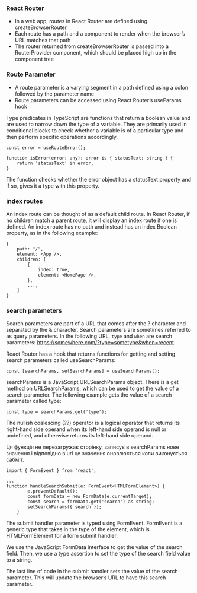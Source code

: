 ### React Router

-   In a web app, routes in React Router are defined using createBrowserRouter
-   Each route has a path and a component to render when the browser’s URL matches that path
-   The router returned from createBrowserRouter is passed into a RouterProvider
    component, which should be placed high up in the component tree

### Route Parameter

-   A route parameter is a varying segment in a path defined using a colon followed by the parameter name
-   Route parameters can be accessed using React Router’s useParams hook

Type predicates in TypeScript are functions that return a boolean value and are used to narrow down the type of a variable. They are primarily used in conditional blocks to check whether a variable is of a particular type and then perform specific operations accordingly.

```
const error = useRouteError();

function isError(error: any): error is { statusText: string } {
    return 'statusText' in error;
}
```

The function checks whether the error object has a statusText property and if so, gives it a type with this property.

### index routes

An index route can be thought of as a default child route. In React Router, if no children match a parent route, it will display an index route if one is defined. An index route has no path and instead has an index Boolean property, as in the following example:

```
{
    path: "/",
    element: <App />,
    children: [
        {
            index: true,
            element: <HomePage />,
        },
        ...,
    ]
}
```

### search parameters

Search parameters are part of a URL that comes after the ? character and separated by the & character. Search parameters are sometimes referred to as query parameters. In the following URL, `type` and `when` are search parameters: https://somewhere.com/?type=sometype&when=recent.

React Router has a hook that returns functions for getting and setting search parameters called useSearchParams:

```
const [searchParams, setSearchParams] = useSearchParams();
```

searchParams is a JavaScript URLSearchParams object. There is a get method on URLSearchParams, which can be used to get the value of a search parameter.
The following example gets the value of a search parameter called type:

```
const type = searchParams.get('type');
```

The nullish coalescing (??) operator is a logical operator that returns its right-hand side operand when its left-hand side operand is null or undefined, and otherwise returns its left-hand side operand.

Ця функція не перезагружає сторінку, записує в searchParams нове значення і відповідно в url це значення оновлюється коли виконується сабміт.

```
import { FormEvent } from 'react';

...
function handleSearchSubmit(e: FormEvent<HTMLFormElement>) {
        e.preventDefault();
        const formData = new FormData(e.currentTarget);
        const search = formData.get('search') as string;
        setSearchParams({ search });
    }
```

The submit handler parameter is typed using FormEvent. FormEvent is a generic type that takes in the type of the element, which is HTMLFormElement for a form submit handler.

We use the JavaScript FormData interface to get the value of the search field. Then, we use a type assertion to set the type of the search field value to a string.

The last line of code in the submit handler sets the value of the search parameter. This will update the browser’s URL to have this search parameter.
